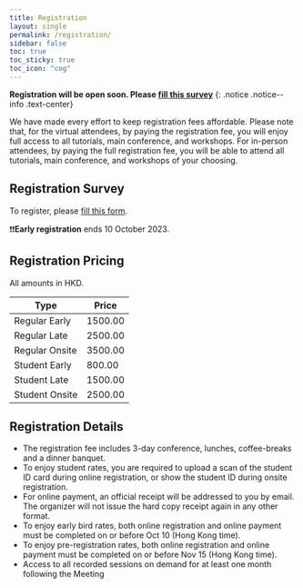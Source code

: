 ```yaml
---
title: Registration
layout: single
permalink: /registration/
sidebar: false
toc: true
toc_sticky: true
toc_icon: "cog"
---
```


**Registration will be open soon. Please [fill this survey](https://alt.jotfor.ms/232601363737050)**
{: .notice .notice--info .text-center}


We have made every effort to keep registration fees affordable.  Please note that, for the virtual attendees, by paying the registration fee, you will enjoy full access to all tutorials, main conference, and workshops.  For in-person attendees, by paying the full registration fee, you will be able to attend all tutorials, main conference, and workshops of your choosing.  

## Registration Survey
To register, please [fill this form](https://alt.jotfor.ms/232601363737050).


❗❗**Early registration** ends 10 October 2023.


## Registration Pricing
All amounts in HKD.<br>

| Type |Price|	
|---|---|
|Regular Early |	1500.00	| 
|Regular Late  |	2500.00	|
|Regular Onsite |	3500.00|
|Student Early | 	800.00	|
|Student Late |	1500.00	|
|Student Onsite	|2500.00	|


## Registration Details

* The registration fee includes 3-day conference, lunches, coffee-breaks and a dinner banquet.
* To enjoy student rates, you are required to upload a scan of the student ID card during online registration, or show the student ID during onsite registration.
* For online payment, an official receipt will be addressed to you by email. The organizer will not issue the hard copy receipt again in any other format.
* To enjoy early bird rates, both online registration and online payment must be completed on or before Oct 10 (Hong Kong time).
* To enjoy pre-registration rates, both online registration and online payment must be completed on or before Nov 15 (Hong Kong time).
* Access to all recorded sessions on demand for at least one month following the Meeting
 


